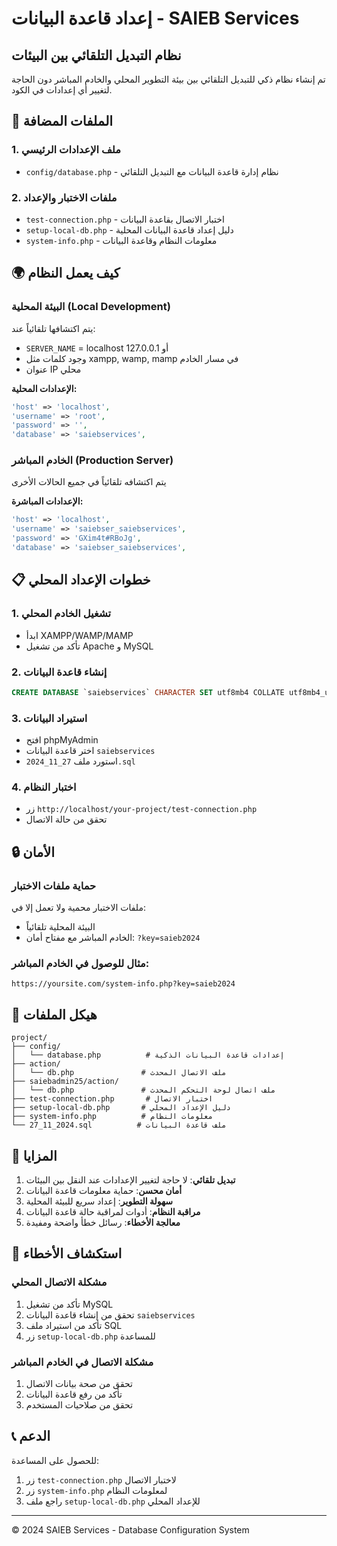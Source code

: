 # إعداد قاعدة البيانات - SAIEB Services

## نظام التبديل التلقائي بين البيئات

تم إنشاء نظام ذكي للتبديل التلقائي بين بيئة التطوير المحلي والخادم المباشر دون الحاجة لتغيير أي إعدادات في الكود.

## 🔧 الملفات المضافة

### 1. ملف الإعدادات الرئيسي
- `config/database.php` - نظام إدارة قاعدة البيانات مع التبديل التلقائي

### 2. ملفات الاختبار والإعداد
- `test-connection.php` - اختبار الاتصال بقاعدة البيانات
- `setup-local-db.php` - دليل إعداد قاعدة البيانات المحلية
- `system-info.php` - معلومات النظام وقاعدة البيانات

## 🌍 كيف يعمل النظام

### البيئة المحلية (Local Development)
يتم اكتشافها تلقائياً عند:
- `SERVER_NAME` = localhost أو 127.0.0.1
- وجود كلمات مثل xampp, wamp, mamp في مسار الخادم
- عنوان IP محلي

**الإعدادات المحلية:**
```php
'host' => 'localhost',
'username' => 'root',
'password' => '',
'database' => 'saiebservices',
```

### الخادم المباشر (Production Server)
يتم اكتشافه تلقائياً في جميع الحالات الأخرى

**الإعدادات المباشرة:**
```php
'host' => 'localhost',
'username' => 'saiebser_saiebservices',
'password' => 'GXim4t#RBoJg',
'database' => 'saiebser_saiebservices',
```

## 📋 خطوات الإعداد المحلي

### 1. تشغيل الخادم المحلي
- ابدأ XAMPP/WAMP/MAMP
- تأكد من تشغيل Apache و MySQL

### 2. إنشاء قاعدة البيانات
```sql
CREATE DATABASE `saiebservices` CHARACTER SET utf8mb4 COLLATE utf8mb4_unicode_ci;
```

### 3. استيراد البيانات
- افتح phpMyAdmin
- اختر قاعدة البيانات `saiebservices`
- استورد ملف `27_11_2024.sql`

### 4. اختبار النظام
- زر `http://localhost/your-project/test-connection.php`
- تحقق من حالة الاتصال

## 🔒 الأمان

### حماية ملفات الاختبار
ملفات الاختبار محمية ولا تعمل إلا في:
- البيئة المحلية تلقائياً
- الخادم المباشر مع مفتاح أمان: `?key=saieb2024`

### مثال للوصول في الخادم المباشر:
```
https://yoursite.com/system-info.php?key=saieb2024
```

## 📁 هيكل الملفات

```
project/
├── config/
│   └── database.php          # إعدادات قاعدة البيانات الذكية
├── action/
│   └── db.php               # ملف الاتصال المحدث
├── saiebadmin25/action/
│   └── db.php               # ملف اتصال لوحة التحكم المحدث
├── test-connection.php       # اختبار الاتصال
├── setup-local-db.php       # دليل الإعداد المحلي
├── system-info.php          # معلومات النظام
└── 27_11_2024.sql          # ملف قاعدة البيانات
```

## 🚀 المزايا

1. **تبديل تلقائي**: لا حاجة لتغيير الإعدادات عند النقل بين البيئات
2. **أمان محسن**: حماية معلومات قاعدة البيانات
3. **سهولة التطوير**: إعداد سريع للبيئة المحلية
4. **مراقبة النظام**: أدوات لمراقبة حالة قاعدة البيانات
5. **معالجة الأخطاء**: رسائل خطأ واضحة ومفيدة

## 🔧 استكشاف الأخطاء

### مشكلة الاتصال المحلي
1. تأكد من تشغيل MySQL
2. تحقق من إنشاء قاعدة البيانات `saiebservices`
3. تأكد من استيراد ملف SQL
4. زر `setup-local-db.php` للمساعدة

### مشكلة الاتصال في الخادم المباشر
1. تحقق من صحة بيانات الاتصال
2. تأكد من رفع قاعدة البيانات
3. تحقق من صلاحيات المستخدم

## 📞 الدعم

للحصول على المساعدة:
1. زر `test-connection.php` لاختبار الاتصال
2. زر `system-info.php` لمعلومات النظام
3. راجع ملف `setup-local-db.php` للإعداد المحلي

---

© 2024 SAIEB Services - Database Configuration System